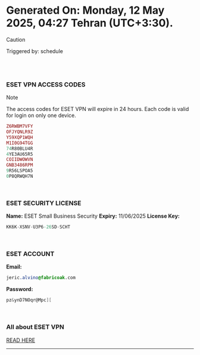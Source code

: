 # Generated On: Monday, 12 May 2025, 04:27 Tehran (UTC+3:30).

> [!CAUTION]
> Triggered by: schedule

<br><br>

### ESET VPN ACCESS CODES

> [!NOTE]
> The access codes for ESET VPN will expire in 24 hours.
> Each code is valid for login on only one device.

```ruby
Z6RWBM7VFY
OFJYQNLR9Z
Y59XQP1WQH
M1I0G94TGG
74R80BLU4R
4YE3AU65R5
COIIDWOWVN
GNB3486RPM
9R56LSPOA5
0P8QRWQH7N
```

<br>

### ESET SECURITY LICENSE

**Name:** ESET Small Business Security
**Expiry:** 11/06/2025
**License Key:**

```POV-Ray SDL
KK6K-XSNV-U3P6-26SD-SCHT
```

<br>

### ESET ACCOUNT

**Email:**

```CSS
jeric.alvino@fabricoak.com
```

**Password:**

```POV-Ray SDL
pz&ynD7NOqr@Mpc][
```

<br>

### All about ESET VPN

[READ HERE](https://t.me/F_NiREvil/2113)

---

<br><br>


